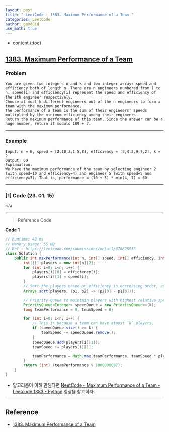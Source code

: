 ```yaml
---
layout: post
title: " LeetCode : 1383. Maximum Performance of a Team "
categories: LeetCode
author: goodGid
use_math: true
---
```

* content
{:toc}

## [1383. Maximum Performance of a Team](https://leetcode.com/problems/maximum-performance-of-a-team/)

### Problem

```
You are given two integers n and k and two integer arrays speed and efficiency both of length n. There are n engineers numbered from 1 to n. speed[i] and efficiency[i] represent the speed and efficiency of the ith engineer respectively.
Choose at most k different engineers out of the n engineers to form a team with the maximum performance.
The performance of a team is the sum of their engineers' speeds multiplied by the minimum efficiency among their engineers.
Return the maximum performance of this team. Since the answer can be a huge number, return it modulo 109 + 7.
```


---

### Example

```
Input: n = 6, speed = [2,10,3,1,5,8], efficiency = [5,4,3,9,7,2], k = 2
Output: 60
Explanation: 
We have the maximum performance of the team by selecting engineer 2 (with speed=10 and efficiency=4) and engineer 5 (with speed=5 and efficiency=7). That is, performance = (10 + 5) * min(4, 7) = 60.
```

---

### [1] Code (23. 01. 15)

``` java
n/a
```

---


> Reference Code

**Code 1**

``` java
// Runtime: 48 ms
// Memory Usage: 55 MB
// Ref : https://leetcode.com/submissions/detail/878628933
class Solution {
    public int maxPerformance(int n, int[] speed, int[] efficiency, int k) {
        int[][] players = new int[n][2];
        for (int i=0; i<n; i++) {
            players[i][0] = efficiency[i];
            players[i][1] = speed[i];
        }
		// Sort the players based on efficiency in decreasing order, as for each iteration, we'll consider only players with higher efficiency.
        Arrays.sort(players, (p1, p2) -> (p2[0] - p1[0]));

		// Priority-Queue to maintain players with highest relative speeds with efficiencies greater than the one under iteration.
        PriorityQueue<Integer> speedQueue = new PriorityQueue<>(k);
        long teamPerformance = 0, teamSpeed = 0;

        for (int i=0; i<n; i++) {
			// This is because a team can have atmost `k` players.
            if (speedQueue.size() >= k) {
                teamSpeed -= speedQueue.remove();
            }
            speedQueue.add(players[i][1]);
            teamSpeed += players[i][1];

            teamPerformance = Math.max(teamPerformance, teamSpeed * players[i][0]);
        }
        return (int) (teamPerformance % 1000000007);
    }
}
```

* 알고리즘이 이해 안된다면 [NeetCode - Maximum Performance of a Team - Leetcode 1383 - Python](https://www.youtube.com/watch?v=Y7UTvogADH0) 영상을 참고하자.

---

## Reference

* [1383. Maximum Performance of a Team](https://leetcode.com/problems/maximum-performance-of-a-team/)